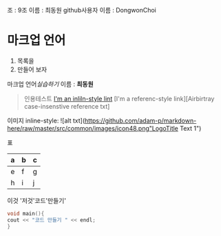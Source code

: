 조 : 9조
이름 : 최동원
github사용자 이름 : DongwonChoi
# 마크업 언어

1. 목록을
2. 만들어 보자

마크업 언어*실습하기*
이름 : **최동원**
>인용테스트
[I'm an inliln-style lint](http://www.google.com)
[I'm a referenc-style link][Airbirtray case-insenstive reference txt]

이미지
inline-style:
![alt txt](https://github.com/adam-p/markdown-here/raw/master/src/common/images/icon48.png"LogoTitle Text 1")

표

|a|b|c|
|-|-|-|
|e|f|g|
|h|i|j|

이것 '저것'코드'만들기'

```c++
void main(){
cout << "코드 만들기 " << endl;
}
```

